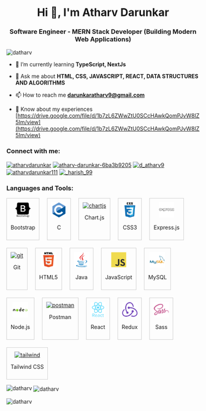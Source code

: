 <h1 align="center">Hi 👋, I'm Atharv Darunkar</h1>
<h3 align="center">Software Engineer - MERN Stack Developer (Building Modern Web Applications)</h3>

<p align="left"> <img src="https://komarev.com/ghpvc/?username=datharv&label=Profile%20views&color=0e75b6&style=flat" alt="datharv" /> </p>

- 🌱 I’m currently learning **TypeScript, NextJs**

- 💬 Ask me about **HTML, CSS, JAVASCRIPT, REACT, DATA STRUCTURES AND ALGORITHMS**

- 📫 How to reach me **darunkaratharv9@gmail.com**

- 📄 Know about my experiences [https://drive.google.com/file/d/1b7zL6ZWwZtU0SCcHAwkQomPJvW8IZ5Im/view](https://drive.google.com/file/d/1b7zL6ZWwZtU0SCcHAwkQomPJvW8IZ5Im/view)

<h3 align="left">Connect with me:</h3>
<p align="left">
<a href="https://twitter.com/atharvdarunkar" target="blank"><img align="center" src="https://raw.githubusercontent.com/rahuldkjain/github-profile-readme-generator/master/src/images/icons/Social/twitter.svg" alt="atharvdarunkar" height="30" width="40" /></a>
<a href="https://linkedin.com/in/atharv-darunkar-6ba3b9205" target="blank"><img align="center" src="https://raw.githubusercontent.com/rahuldkjain/github-profile-readme-generator/master/src/images/icons/Social/linked-in-alt.svg" alt="atharv-darunkar-6ba3b9205" height="30" width="40" /></a>
<a href="https://instagram.com/d_atharv9" target="blank"><img align="center" src="https://raw.githubusercontent.com/rahuldkjain/github-profile-readme-generator/master/src/images/icons/Social/instagram.svg" alt="d_atharv9" height="30" width="40" /></a>
<a href="https://www.leetcode.com/atharvdarunkar111" target="blank"><img align="center" src="https://raw.githubusercontent.com/rahuldkjain/github-profile-readme-generator/master/src/images/icons/Social/leet-code.svg" alt="atharvdarunkar111" height="30" width="40" /></a>
<a href="https://auth.geeksforgeeks.org/user/_harish_99" target="blank"><img align="center" src="https://raw.githubusercontent.com/rahuldkjain/github-profile-readme-generator/master/src/images/icons/Social/geeks-for-geeks.svg" alt="_harish_99" height="30" width="40" /></a>
</p>

<h3 align="left">Languages and Tools:</h3>
<div style="display: flex; flex-wrap: wrap; gap: 20px;">
    <!-- Container divs for each image -->
    <div style="border: 1px solid #ccc; padding: 10px; text-align: center;">
        <a href="https://getbootstrap.com" target="_blank" rel="noreferrer">
            <img src="https://raw.githubusercontent.com/devicons/devicon/master/icons/bootstrap/bootstrap-plain-wordmark.svg" alt="bootstrap" width="40" height="40">
        </a>
        <p>Bootstrap</p>
    </div>
    <div style="border: 1px solid #ccc; padding: 10px; text-align: center;">
        <a href="https://www.cprogramming.com/" target="_blank" rel="noreferrer">
            <img src="https://raw.githubusercontent.com/devicons/devicon/master/icons/c/c-original.svg" alt="c" width="40" height="40">
        </a>
        <p>C</p>
    </div>
    <div style="border: 1px solid #ccc; padding: 10px; text-align: center;">
        <a href="https://www.chartjs.org" target="_blank" rel="noreferrer">
            <img src="https://www.chartjs.org/media/logo-title.svg" alt="chartjs" width="40" height="40">
        </a>
        <p>Chart.js</p>
    </div>
    <div style="border: 1px solid #ccc; padding: 10px; text-align: center;">
        <a href="https://www.w3schools.com/css/" target="_blank" rel="noreferrer">
            <img src="https://raw.githubusercontent.com/devicons/devicon/master/icons/css3/css3-original-wordmark.svg" alt="css3" width="40" height="40">
        </a>
        <p>CSS3</p>
    </div>
    <div style="border: 1px solid #ccc; padding: 10px; text-align: center;">
        <a href="https://expressjs.com" target="_blank" rel="noreferrer">
            <img src="https://raw.githubusercontent.com/devicons/devicon/master/icons/express/express-original-wordmark.svg" alt="express" width="40" height="40">
        </a>
        <p>Express.js</p>
    </div>
    <div style="border: 1px solid #ccc; padding: 10px; text-align: center;">
        <a href="https://git-scm.com/" target="_blank" rel="noreferrer">
            <img src="https://www.vectorlogo.zone/logos/git-scm/git-scm-icon.svg" alt="git" width="40" height="40">
        </a>
        <p>Git</p>
    </div>
    <div style="border: 1px solid #ccc; padding: 10px; text-align: center;">
        <a href="https://www.w3.org/html/" target="_blank" rel="noreferrer">
            <img src="https://raw.githubusercontent.com/devicons/devicon/master/icons/html5/html5-original-wordmark.svg" alt="html5" width="40" height="40">
        </a>
        <p>HTML5</p>
    </div>
    <div style="border: 1px solid #ccc; padding: 10px; text-align: center;">
        <a href="https://www.java.com" target="_blank" rel="noreferrer">
            <img src="https://raw.githubusercontent.com/devicons/devicon/master/icons/java/java-original.svg" alt="java" width="40" height="40">
        </a>
        <p>Java</p>
    </div>
    <div style="border: 1px solid #ccc; padding: 10px; text-align: center;">
        <a href="https://developer.mozilla.org/en-US/docs/Web/JavaScript" target="_blank" rel="noreferrer">
            <img src="https://raw.githubusercontent.com/devicons/devicon/master/icons/javascript/javascript-original.svg" alt="javascript" width="40" height="40">
        </a>
        <p>JavaScript</p>
    </div>
    <div style="border: 1px solid #ccc; padding: 10px; text-align: center;">
        <a href="https://www.mysql.com/" target="_blank" rel="noreferrer">
            <img src="https://raw.githubusercontent.com/devicons/devicon/master/icons/mysql/mysql-original-wordmark.svg" alt="mysql" width="40" height="40">
        </a>
        <p>MySQL</p>
    </div>
    <div style="border: 1px solid #ccc; padding: 10px; text-align: center;">
        <a href="https://nodejs.org" target="_blank" rel="noreferrer">
            <img src="https://raw.githubusercontent.com/devicons/devicon/master/icons/nodejs/nodejs-original-wordmark.svg" alt="nodejs" width="40" height="40">
        </a>
        <p>Node.js</p>
    </div>
    <div style="border: 1px solid #ccc; padding: 10px; text-align: center;">
        <a href="https://postman.com" target="_blank" rel="noreferrer">
            <img src="https://www.vectorlogo.zone/logos/getpostman/getpostman-icon.svg" alt="postman" width="40" height="40">
        </a>
        <p>Postman</p>
    </div>
    <div style="border: 1px solid #ccc; padding: 10px; text-align: center;">
        <a href="https://reactjs.org/" target="_blank" rel="noreferrer">
            <img src="https://raw.githubusercontent.com/devicons/devicon/master/icons/react/react-original-wordmark.svg" alt="react" width="40" height="40">
        </a>
        <p>React</p>
    </div>
    <div style="border: 1px solid #ccc; padding: 10px; text-align: center;">
        <a href="https://redux.js.org" target="_blank" rel="noreferrer">
            <img src="https://raw.githubusercontent.com/devicons/devicon/master/icons/redux/redux-original.svg" alt="redux" width="40" height="40">
        </a>
        <p>Redux</p>
    </div>
    <div style="border: 1px solid #ccc; padding: 10px; text-align: center;">
        <a href="https://sass-lang.com" target="_blank" rel="noreferrer">
            <img src="https://raw.githubusercontent.com/devicons/devicon/master/icons/sass/sass-original.svg" alt="sass" width="40" height="40">
        </a>
        <p>Sass</p>
    </div>
    <div style="border: 1px solid #ccc; padding: 10px; text-align:
center;">
        <a href="https://tailwindcss.com/" target="_blank" rel="noreferrer">
            <img src="https://www.vectorlogo.zone/logos/tailwindcss/tailwindcss-icon.svg" alt="tailwind" width="40" height="40">
        </a>
        <p>Tailwind CSS</p>
    </div>
</div>
<p><img align="left" src="https://github-readme-stats.vercel.app/api/top-langs?username=datharv&show_icons=true&locale=en&layout=compact" alt="datharv" /></p>

<p>&nbsp;<img align="center" src="https://github-readme-stats.vercel.app/api?username=datharv&show_icons=true&locale=en" alt="datharv" /></p>

<p><img align="center" src="https://github-readme-streak-stats.herokuapp.com/?user=datharv&" alt="datharv" /></p>
